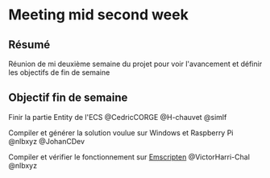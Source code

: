 # Meeting mid second week

## Résumé

Réunion de mi deuxième semaine du projet pour voir l'avancement et définir les objectifs de fin de semaine

## Objectif fin de semaine

Finir la partie Entity de l'ECS @CedricCORGE @H-chauvet @simlf

Compiler et générer la solution voulue sur Windows et Raspberry Pi @nlbxyz @JohanCDev

Compiler et vérifier le fonctionnement sur [Emscripten](https://github.com/raysan5/raylib/wiki/Working-for-Web-(HTML5)) @VictorHarri-Chal @nlbxyz